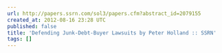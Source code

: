 ```yaml
---
url: http://papers.ssrn.com/sol3/papers.cfm?abstract_id=2079155
created_at: 2012-08-16 23:28 UTC
published: false
title: 'Defending Junk-Debt-Buyer Lawsuits by Peter Holland :: SSRN'
tags: []
---
```



